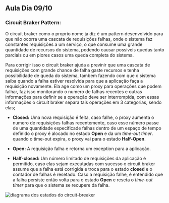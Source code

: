 ## Aula Dia 09/10

### Circuit Braker Pattern:
 O circuit braker como o proprio nome ja diz é um pattern desenvolvido para que não ocorra uma cascata de requisições falhas, onde o sistema faz constantes requisições a um serviço, o que consume uma grande quantidade de recursos do sistema, podendo causar possiveis quedas tanto parciais ou em piores casos uma queda completa do sistema.

 Para corrigir isso o circuit braker ajuda a previnir que uma cascata de requisições com grande chance de falha gaste recursos e tenha possibilidade de queda do sistema, tambem fazendo com que o sistema saiba quando a falha estiver resolvida para que a aplicação faça a requisição novamente. 
 Ela age como um proxy para operações que podem falhar, faz isso monitorando o numero de falhas recentes e outras informações para definir se a operação deve ser  interrompida, com essas informações o circuit braker separa tais operações em 3 categorias, sendo elas;

 - **Closed:** Uma nova requisição é feita, caso falhe, o proxy aumenta o numero de requisições falhas recentemente, caso esse número passe de uma quantidade especificade falhas dentro de um espaço de tempo definido o proxy é alocado no estado **Open** e da um *time-out timer*. quando  o time-out expira, o proxy vai para o estado **Half-Open**.
 
 - **Open:** A requisição  falha e retorna  um exception para a aplicação.

 - **Half-closed:** Um número limitado de requisições da aplicação é permitido, caso elas sejam executadas com sucesso o circuit braker assume que a falha está corrigida e troca para o estado **closed** e o contador de falhas é resetado. Caso a requisição falhe, é entendido que a falha persiste então volta para o estado **Open** e reseta o *time-out timer* para que o sistema se recupere da falha.

 ![diagrama dos estados do circuit-breaker](https://learn.microsoft.com/en-us/azure/architecture/patterns/_images/circuit-breaker-diagram.png#lightbox)

